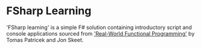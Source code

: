 # FSharp Learning

'FSharp learning' is a simple F# solution containing introductory script and console applications sourced from ['Real-World Functional Programming'](http://www.manning.com/petricek/) by Tomas Patricek and Jon Skeet.
